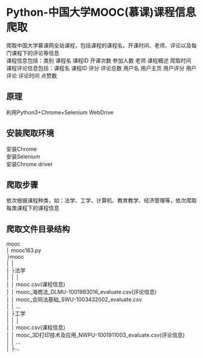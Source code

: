 # Python-中国大学MOOC(慕课)课程信息爬取
爬取中国大学慕课网全站课程，包括课程的课程名、开课时间、老师、评论以及每门课程下的评论等信息<br>
课程信息包括：类别	课程名	课程ID	开课次数	参加人数	老师	课程概述	爬取时间<br>
课程评论信息包括：课程名	课程ID	评分	评论总数	用户名	用户主页	用户评分	用户评论	评论时间	点赞数
## 原理
利用Python3+Chrome+Selenium WebDrive
## 安装爬取环境
安装Chrome<br>
安装Selenium<br>
安装Chrome driver<br>
## 爬取步骤
依次根据课程种类，如：法学、工学、计算机、教育教学、经济管理等，依次爬取每类课程下的课程信息
## 爬取文件目录结构
mooc<br>
│  mooc163.py<br>
├mooc<br>
│   │   <br>
│   ├法学<br>
│   │   │<br>
│   │   mooc.csv(课程信息)<br>
│   │   mooc_海商法_DLMU-1001983016_evaluate.csv(评论信息)<br>
│   │   mooc_合同法基础_SWU-1003432002_evaluate.csv<br>
│   │   ...<br>
│   ├工学<br>
│   │   │<br>
│   │   mooc.csv(课程信息)<br>
│   │   mooc_3D打印技术及应用_NWPU-1001911003_evaluate.csv(评论信息)<br>
│   │   ...<br>
│   ├...
